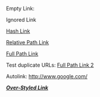 Empty Link: 

 Ignored Link

[Hash Link][1]

[Relative Path Link][2]

[Full Path Link][3]

Test duplicate URLs: [Full Path Link 2][3]

Autolink: [http://www\.google\.com/][3]

[***Over\-Styled Link***][3]


[1]: http://www.example.com/#hash
[2]: http://www.example.com/rel/path
[3]: http://www.google.com/
